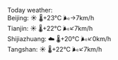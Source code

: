 Today weather:  
Beijing: ☀️ 🌡️+23°C 🌬️→7km/h  
Tianjin: ☀️ 🌡️+22°C 🌬️↙7km/h  
Shijiazhuang: ☁️ 🌡️+20°C 🌬️↙0km/h  
Tangshan: ☀️ 🌡️+22°C 🌬️↙7km/h  

